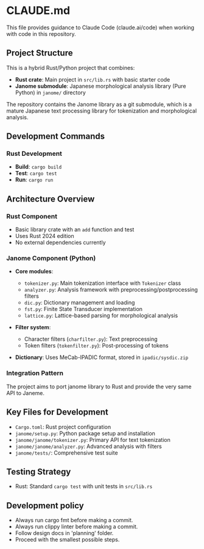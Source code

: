 # CLAUDE.md

This file provides guidance to Claude Code (claude.ai/code) when working with code in this repository.

## Project Structure

This is a hybrid Rust/Python project that combines:
- **Rust crate**: Main project in `src/lib.rs` with basic starter code
- **Janome submodule**: Japanese morphological analysis library (Pure Python) in `janome/` directory

The repository contains the Janome library as a git submodule, which is a mature Japanese text processing library for tokenization and morphological analysis.

## Development Commands

### Rust Development
- **Build**: `cargo build`
- **Test**: `cargo test`
- **Run**: `cargo run`

## Architecture Overview

### Rust Component
- Basic library crate with an `add` function and test
- Uses Rust 2024 edition
- No external dependencies currently

### Janome Component (Python)
- **Core modules**:
  - `tokenizer.py`: Main tokenization interface with `Tokenizer` class
  - `analyzer.py`: Analysis framework with preprocessing/postprocessing filters
  - `dic.py`: Dictionary management and loading
  - `fst.py`: Finite State Transducer implementation
  - `lattice.py`: Lattice-based parsing for morphological analysis
  
- **Filter system**:
  - Character filters (`charfilter.py`): Text preprocessing
  - Token filters (`tokenfilter.py`): Post-processing of tokens
  
- **Dictionary**: Uses MeCab-IPADIC format, stored in `ipadic/sysdic.zip`

### Integration Pattern
The project aims to port janome library to Rust and provide the very same API to Janeme.


## Key Files for Development
- `Cargo.toml`: Rust project configuration
- `janome/setup.py`: Python package setup and installation
- `janome/janome/tokenizer.py`: Primary API for text tokenization
- `janome/janome/analyzer.py`: Advanced analysis with filters
- `janome/tests/`: Comprehensive test suite

## Testing Strategy
- Rust: Standard `cargo test` with unit tests in `src/lib.rs`

## Development policy
- Always run cargo fmt before making a commit.
- Always run clippy linter before making a commit.
- Follow design docs in 'planning' folder.
- Proceed with the smallest possible steps.